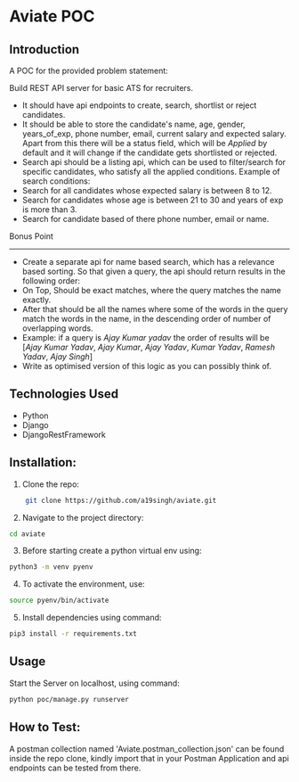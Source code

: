 # Aviate POC


## Introduction
A POC for the provided problem statement:

Build REST API server for basic ATS for recruiters.
- It should have api endpoints to create, search, shortlist or reject candidates.
- It should be able to store the candidate's name, age, gender, years_of_exp, phone number, email, current salary and expected salary. Apart from this there will be a status field, which will be _Applied_ by default and it will change if the candidate gets shortlisted or rejected.
- Search api should be a listing api, which can be used to filter/search for specific candidates, who satisfy all the applied conditions. Example of search conditions:
- Search for all candidates whose expected salary is between 8 to 12.
- Search for candidates whose age is between 21 to 30 and years of exp is more than 3.
- Search for candidate based of there phone number, email or name.

Bonus Point
_______
- Create a separate api for name based search, which has a relevance based sorting. So that given a query, the api should return results in the following order:
- On Top, Should be exact matches, where the query matches the name exactly.
- After that should be all the names where some of the words in the query match the words in the name, in the descending order of number of overlapping words.
- Example: if a query is _Ajay Kumar yadav_ the order of results will be [_Ajay Kumar Yadav_, _Ajay Kumar_, _Ajay Yadav_, _Kumar Yadav_, _Ramesh Yadav_, _Ajay Singh_]
- Write as optimised version of this logic as you can possibly think of.


## Technologies Used
- Python
- Django
- DjangoRestFramework

## Installation:

1. Clone the repo:
```bash
    git clone https://github.com/a19singh/aviate.git
```

2. Navigate to the project directory:
```bash
cd aviate
```

3. Before starting create a python virtual env using:

```sh
python3 -m venv pyenv
```

4. To activate the environment, use:

```sh
source pyenv/bin/activate
```
 
5. Install dependencies using command:

```sh
pip3 install -r requirements.txt
```

## Usage

Start the Server on localhost, using command:

```sh
python poc/manage.py runserver
```

## How to Test:

A postman collection named 'Aviate.postman_collection.json' can be found inside the repo clone, kindly import that in your Postman Application and api endpoints can be tested from there.
